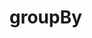 # groupBy

<!-- TODO-START
TODO: Fill short description here.

## Type signature

TODO: Fill type signature down below.

```
any ⇒ any
```

## Examples

TODO: List at least one example down below.

```javascript
groupBy(); // ⇒ TODO
```

## Questions

TODO: List questions that may this function answers.
TODO-END -->
